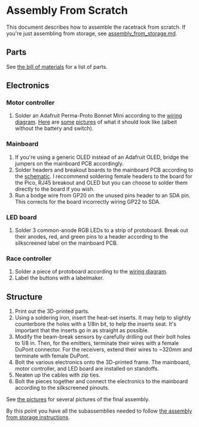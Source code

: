 # Assembly From Scratch

This document describes how to assemble the racetrack from scratch. If you're just assembling from storage, see [assembly_from_storage.md](../docs/assembly_from_storage.md).

## Parts

See [the bill of materials](../docs/bill_of_materials.md) for a list of parts.

## Electronics

### Motor controller

1. Solder an Adafruit Perma-Proto Bonnet Mini according to the [wiring diagram](../circuit/outputs/motorcontrollerwiring.png). [Here](../doc-pics/motorcontroller-bottom.jpg) are [some](../doc-pics/motorcontroller-top-withoutpico.jpg) [pictures](../doc-pics/motorcontroller-top-withpico.jpg) of what it should look like (albeit without the battery and switch).

### Mainboard

1. If you're using a generic OLED instead of an Adafruit OLED, bridge the jumpers on the mainboard PCB accordingly.
2. Solder headers and breakout boards to the mainboard PCB according to the [schematic](../circuit/outputs/mainboard.pdf). I reccommend soldering female headers to the board for the Pico, RJ45 breakout and OLED but you can choose to solder them directly to the board if you wish.
3. Run a bodge wire from GP20 on the unused pins header to an SDA pin. This corrects for the board incorrectly wiring GP22 to SDA.

### LED board

1. Solder 3 common-anode RGB LEDs to a strip of protoboard. Break out their anodes, red, and green pins to a header according to the silkscreened label on the mainboard PCB.

### Race controller

1. Solder a piece of protoboard according to the [wiring diagram](../circuit/outputs/racecontroller.excalidraw.png).
2. Label the buttons with a labelmaker.

## Structure

1. Print out the 3D-printed parts.
2. Using a soldering iron, insert the heat-set inserts. It may help to slightly counterbore the holes with a 1/8in bit, to help the inserts seat. It's important that the inserts go in as straight as possible.
3. Modify the beam-break sensors by carefully drilling out their bolt holes to 1/8 in. Then, for the emitters, terminate their wires with a female DuPont connector. For the receivers, extend their wires to ~320mm and terminate with female DuPont.
4. Bolt the various electronics onto the 3D-printed frame. The mainboard, motor controller, and LED board are installed on standoffs. 
5. Neaten up the cables with zip ties.
6. Bolt the pieces together and connect the electronics to the mainboard according to the silkscreened pinouts.

See [the pictures](https://github.com/rivques/drag-racer-track-v2/tree/main/doc-pics) for several pictures of the final assembly.

By this point you have all the subassemblies needed to follow [the assembly from storage instructions](../docs/assembly_from_storage.md).
